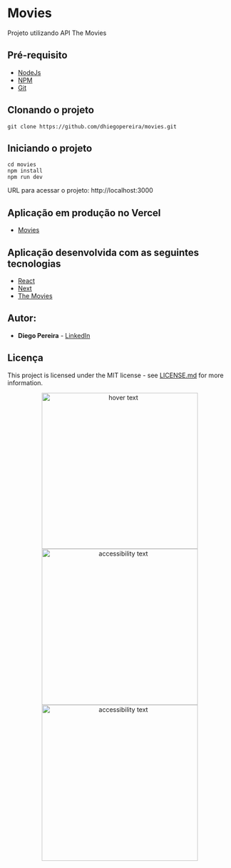 # Movies
 Projeto utilizando API The Movies
 
## Pré-requisito
* [NodeJs](https://nodejs.org/en/)
* [NPM](https://www.npmjs.com/)
* [Git](https://git-scm.com/)

## Clonando o projeto
```
git clone https://github.com/dhiegopereira/movies.git
```  
## Iniciando o projeto
```
cd movies
npm install
npm run dev
```

URL para acessar o projeto: http://localhost:3000

## Aplicação em produção no Vercel
* [Movies](https://palpite-box-scio.vercel.app/)

## Aplicação desenvolvida com as seguintes tecnologias
* [React](https://reactjs.org/)
* [Next](https://nextjs.org/) 
* [The Movies](https://www.themoviedb.org/)

## Autor:
* **Diego Pereira** - [LinkedIn](https://www.linkedin.com/in/diegopereirati/)

## Licença
This project is licensed under the MIT license - see [LICENSE.md](LICENSE.md) for more information.

<p align="center">
  <a href="https://www.themoviedb.org/"><img src="https://www.themoviedb.org/assets/2/v4/logos/v2/blue_long_1-8ba2ac31f354005783fab473602c34c3f4fd207150182061e425d366e4f34596.svg" width="350" title="hover text"></a><br/>
  <a href="https://www.themoviedb.org/"><img src="https://www.themoviedb.org/assets/2/v4/logos/v2/blue_long_1-8ba2ac31f354005783fab473602c34c3f4fd207150182061e425d366e4f34596.svg" width="350" alt="accessibility text"></a><br/>
  <a href="https://www.themoviedb.org/"><img src="https://www.themoviedb.org/assets/2/v4/logos/v2/blue_short-8e7b30f73a4020692ccca9c88bafe5dcb6f8a62a4c6bc55cd9ba82bb2cd95f6c.svg" width="350" alt="accessibility text"></a>
</p>
